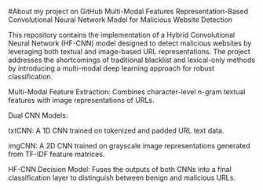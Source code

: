 #About my project on GitHub
Multi-Modal Features Representation-Based 
Convolutional Neural Network Model for 
Malicious Website Detection


This repository contains the implementation of a Hybrid Convolutional Neural Network (HF-CNN) model designed to detect malicious websites by leveraging both textual and image-based URL representations. The project addresses the shortcomings of traditional blacklist and lexical-only methods by introducing a multi-modal deep learning approach for robust classification.


Multi-Modal Feature Extraction: Combines character-level n-gram textual features with image representations of URLs.

Dual CNN Models:

txtCNN: A 1D CNN trained on tokenized and padded URL text data.

imgCNN: A 2D CNN trained on grayscale image representations generated from TF-IDF feature matrices.

HF-CNN Decision Model: Fuses the outputs of both CNNs into a final classification layer to distinguish between benign and malicious URLs.
